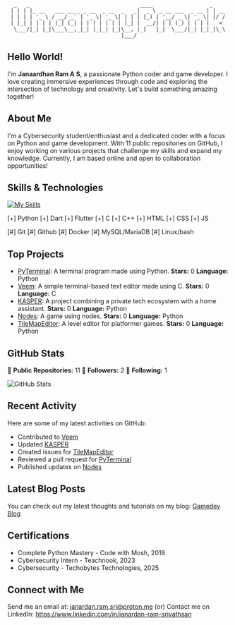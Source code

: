 ```
  _   _                                   ____                  _    
 | | | |_ __   ___ __ _ _ __  _ __  _   _|  _ \ _ __ ___  _ __ | | __
 | | | | '_ \ / __/ _` | '_ \| '_ \| | | | |_) | '__/ _ \| '_ \| |/ /
 | |_| | | | | (_| (_| | | | | | | | |_| |  __/| | | (_) | | | |   < 
  \___/|_| |_|\___\__,_|_| |_|_| |_|\__, |_|   |_|  \___/|_| |_|_|\_\
                                    |___/                            
```

## Hello World!

I'm **Janaardhan Ram A S**, a passionate Python coder and game developer. I love creating immersive experiences through code and exploring the intersection of technology and creativity. Let's build something amazing together!

## About Me

I'm a Cybersecurity student/enthusiast and a dedicated coder with a focus on Python and game development. With 11 public repositories on GitHub, I enjoy working on various projects that challenge my skills and expand my knowledge. Currently, I am based online and open to collaboration opportunities!

## Skills & Technologies

[![My Skills](https://skillicons.dev/icons?i=html,css,git,github,docker,mysql,linux,py,androidstudio,flutter,dart,bash,js,react,nodejs,c,cpp&perline=8)](https://skillicons.dev)

[+] Python
[+] Dart
[+] Flutter
[+] C
[+] C++
[+] HTML
[+] CSS
[+] JS

[#] Git
[#] Github
[#] Docker
[#] MySQL/MariaDB
[#] Linux/bash

## Top Projects

- [PyTerminal](https://github.com/UncannyPronk/PyTerminal): A terminal program made using Python. **Stars:** 0 **Language:** Python
- [Veem](https://github.com/UncannyPronk/Veem): A simple terminal-based text editor made using C. **Stars:** 0 **Language:** C
- [KASPER](https://github.com/UncannyPronk/KASPER): A project combining a private tech ecosystem with a home assistant. **Stars:** 0 **Language:** Python
- [Nodes](https://github.com/UncannyPronk/Nodes): A game using nodes. **Stars:** 0 **Language:** Python
- [TileMapEditor](https://github.com/UncannyPronk/TileMapEditor): A level editor for platformer games. **Stars:** 0 **Language:** Python

## GitHub Stats

🌟 **Public Repositories:** 11
👥 **Followers:** 2
👤 **Following:** 1

![GitHub Stats](https://github-readme-stats.vercel.app/api?username=UncannyPronk&show_icons=true&theme=radical)

## Recent Activity

Here are some of my latest activities on GitHub:
- Contributed to [Veem](https://github.com/UncannyPronk/Veem)
- Updated [KASPER](https://github.com/UncannyPronk/KASPER)
- Created issues for [TileMapEditor](https://github.com/UncannyPronk/TileMapEditor)
- Reviewed a pull request for [PyTerminal](https://github.com/UncannyPronk/PyTerminal)
- Published updates on [Nodes](https://github.com/UncannyPronk/Nodes)

## Latest Blog Posts

You can check out my latest thoughts and tutorials on my blog: [Gamedev Blog](https://uncannypronk.itch.io)

## Certifications

- Complete Python Mastery - Code with Mosh, 2018
- Cybersecurity Intern - Teachnook, 2023
- Cybersecurity - Techobytes Technologies, 2025

## Connect with Me

Send me an email at: janardan.ram.sri@proton.me (or)
Contact me on LinkedIn: https://www.linkedin.com/in/janardan-ram-srivathsan
